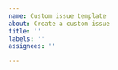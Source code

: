 ```yaml
---
name: Custom issue template
about: Create a custom issue
title: ''
labels: ''
assignees: ''

---
```



